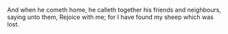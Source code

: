 And when he cometh home, he calleth together his friends and neighbours, saying unto them, Rejoice with me; for I have found my sheep which was lost.
